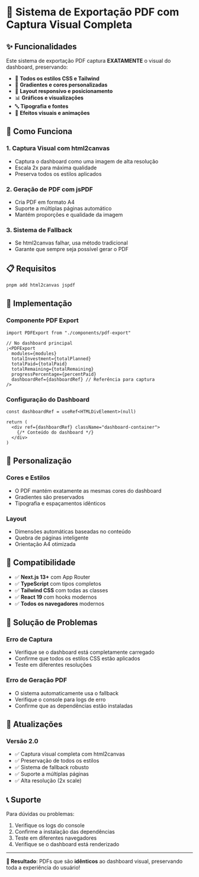 # 🎯 Sistema de Exportação PDF com Captura Visual Completa

## ✨ Funcionalidades

Este sistema de exportação PDF captura **EXATAMENTE** o visual do dashboard, preservando:

- 🎨 **Todos os estilos CSS e Tailwind**
- 🌈 **Gradientes e cores personalizadas**
- 📱 **Layout responsivo e posicionamento**
- 📊 **Gráficos e visualizações**
- 🔤 **Tipografia e fontes**
- 💫 **Efeitos visuais e animações**

## 🚀 Como Funciona

### 1. **Captura Visual com html2canvas**

- Captura o dashboard como uma imagem de alta resolução
- Escala 2x para máxima qualidade
- Preserva todos os estilos aplicados

### 2. **Geração de PDF com jsPDF**

- Cria PDF em formato A4
- Suporte a múltiplas páginas automático
- Mantém proporções e qualidade da imagem

### 3. **Sistema de Fallback**

- Se html2canvas falhar, usa método tradicional
- Garante que sempre seja possível gerar o PDF

## 📋 Requisitos

```bash
pnpm add html2canvas jspdf
```

## 🔧 Implementação

### Componente PDF Export

```tsx
import PDFExport from "./components/pdf-export"

// No dashboard principal
;<PDFExport
  modules={modules}
  totalInvestment={totalPlanned}
  totalPaid={totalPaid}
  totalRemaining={totalRemaining}
  progressPercentage={percentPaid}
  dashboardRef={dashboardRef} // Referência para captura
/>
```

### Configuração do Dashboard

```tsx
const dashboardRef = useRef<HTMLDivElement>(null)

return (
  <div ref={dashboardRef} className="dashboard-container">
    {/* Conteúdo do dashboard */}
  </div>
)
```

## 🎨 Personalização

### Cores e Estilos

- O PDF mantém exatamente as mesmas cores do dashboard
- Gradientes são preservados
- Tipografia e espaçamentos idênticos

### Layout

- Dimensões automáticas baseadas no conteúdo
- Quebra de páginas inteligente
- Orientação A4 otimizada

## 📱 Compatibilidade

- ✅ **Next.js 13+** com App Router
- ✅ **TypeScript** com tipos completos
- ✅ **Tailwind CSS** com todas as classes
- ✅ **React 19** com hooks modernos
- ✅ **Todos os navegadores** modernos

## 🚨 Solução de Problemas

### Erro de Captura

- Verifique se o dashboard está completamente carregado
- Confirme que todos os estilos CSS estão aplicados
- Teste em diferentes resoluções

### Erro de Geração PDF

- O sistema automaticamente usa o fallback
- Verifique o console para logs de erro
- Confirme que as dependências estão instaladas

## 🔄 Atualizações

### Versão 2.0

- ✅ Captura visual completa com html2canvas
- ✅ Preservação de todos os estilos
- ✅ Sistema de fallback robusto
- ✅ Suporte a múltiplas páginas
- ✅ Alta resolução (2x scale)

## 📞 Suporte

Para dúvidas ou problemas:

1. Verifique os logs do console
2. Confirme a instalação das dependências
3. Teste em diferentes navegadores
4. Verifique se o dashboard está renderizado

---

**🎯 Resultado**: PDFs que são **idênticos** ao dashboard visual, preservando toda a experiência do
usuário!
